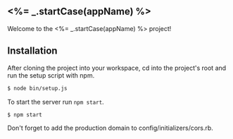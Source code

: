 ## <%= _.startCase(appName) %>

Welcome to the <%= _.startCase(appName) %> project!

## Installation

After cloning the project into your workspace, cd into the project's root and run the setup script with npm.

```bash
$ node bin/setup.js
```

To start the server run `npm start`.

```bash
$ npm start
```

Don't forget to add the production domain to config/initializers/cors.rb.

